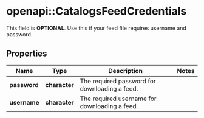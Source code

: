 # openapi::CatalogsFeedCredentials

This field is **OPTIONAL**. Use this if your feed file requires username and password.

## Properties
Name | Type | Description | Notes
------------ | ------------- | ------------- | -------------
**password** | **character** | The required password for downloading a feed. | 
**username** | **character** | The required username for downloading a feed. | 


